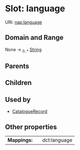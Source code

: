 
# Slot: language




URI: [nap:language](https://w3id.org/naplanguage)


## Domain and Range

None &#8594;  <sub>0..\*</sub> [String](types/String.md)

## Parents


## Children


## Used by

 * [CatalogueRecord](CatalogueRecord.md)

## Other properties

|  |  |  |
| --- | --- | --- |
| **Mappings:** | | dct:language |

